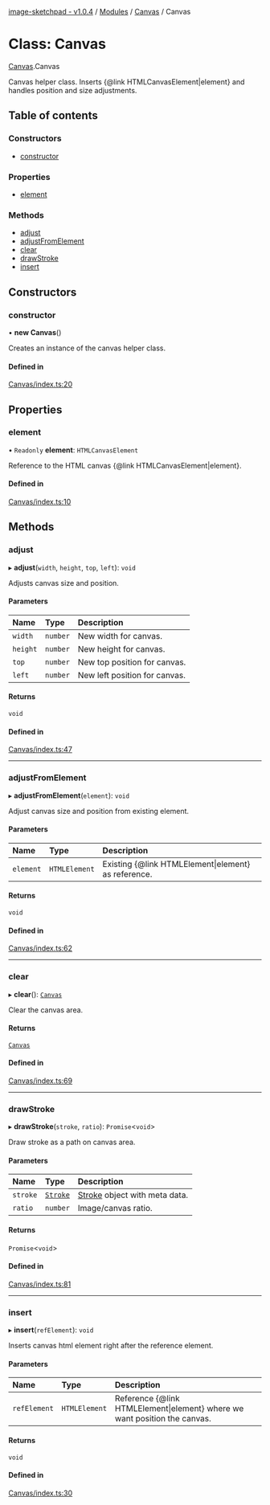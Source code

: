 [image-sketchpad - v1.0.4](../index.md) / [Modules](../modules.md) / [Canvas](../modules/Canvas.md) / Canvas

# Class: Canvas

[Canvas](../modules/Canvas.md).Canvas

Canvas helper class. Inserts {@link HTMLCanvasElement|element} and handles position and size adjustments.

## Table of contents

### Constructors

- [constructor](Canvas.Canvas-1.md#constructor)

### Properties

- [element](Canvas.Canvas-1.md#element)

### Methods

- [adjust](Canvas.Canvas-1.md#adjust)
- [adjustFromElement](Canvas.Canvas-1.md#adjustfromelement)
- [clear](Canvas.Canvas-1.md#clear)
- [drawStroke](Canvas.Canvas-1.md#drawstroke)
- [insert](Canvas.Canvas-1.md#insert)

## Constructors

### <a id="constructor" name="constructor"></a> constructor

• **new Canvas**()

Creates an instance of the canvas helper class.

#### Defined in

[Canvas/index.ts:20](https://github.com/CSoellinger/image-sketchpad/blob/main/src/Canvas/index.ts#L20)

## Properties

### <a id="element" name="element"></a> element

• `Readonly` **element**: `HTMLCanvasElement`

Reference to the HTML canvas {@link HTMLCanvasElement|element}.

#### Defined in

[Canvas/index.ts:10](https://github.com/CSoellinger/image-sketchpad/blob/main/src/Canvas/index.ts#L10)

## Methods

### <a id="adjust" name="adjust"></a> adjust

▸ **adjust**(`width`, `height`, `top`, `left`): `void`

Adjusts canvas size and position.

#### Parameters

| Name | Type | Description |
| :------ | :------ | :------ |
| `width` | `number` | New width for canvas. |
| `height` | `number` | New height for canvas. |
| `top` | `number` | New top position for canvas. |
| `left` | `number` | New left position for canvas. |

#### Returns

`void`

#### Defined in

[Canvas/index.ts:47](https://github.com/CSoellinger/image-sketchpad/blob/main/src/Canvas/index.ts#L47)

___

### <a id="adjustfromelement" name="adjustfromelement"></a> adjustFromElement

▸ **adjustFromElement**(`element`): `void`

Adjust canvas size and position from existing element.

#### Parameters

| Name | Type | Description |
| :------ | :------ | :------ |
| `element` | `HTMLElement` | Existing {@link HTMLElement\|element} as reference. |

#### Returns

`void`

#### Defined in

[Canvas/index.ts:62](https://github.com/CSoellinger/image-sketchpad/blob/main/src/Canvas/index.ts#L62)

___

### <a id="clear" name="clear"></a> clear

▸ **clear**(): [`Canvas`](Canvas.Canvas-1.md)

Clear the canvas area.

#### Returns

[`Canvas`](Canvas.Canvas-1.md)

#### Defined in

[Canvas/index.ts:69](https://github.com/CSoellinger/image-sketchpad/blob/main/src/Canvas/index.ts#L69)

___

### <a id="drawstroke" name="drawstroke"></a> drawStroke

▸ **drawStroke**(`stroke`, `ratio`): `Promise`<`void`\>

Draw stroke as a path on canvas area.

#### Parameters

| Name | Type | Description |
| :------ | :------ | :------ |
| `stroke` | [`Stroke`](../modules/Canvas.md#stroke) | [Stroke](../modules/Canvas.md#stroke) object with meta data. |
| `ratio` | `number` | Image/canvas ratio. |

#### Returns

`Promise`<`void`\>

#### Defined in

[Canvas/index.ts:81](https://github.com/CSoellinger/image-sketchpad/blob/main/src/Canvas/index.ts#L81)

___

### <a id="insert" name="insert"></a> insert

▸ **insert**(`refElement`): `void`

Inserts canvas html element right after the reference element.

#### Parameters

| Name | Type | Description |
| :------ | :------ | :------ |
| `refElement` | `HTMLElement` | Reference {@link HTMLElement\|element} where we want position the canvas. |

#### Returns

`void`

#### Defined in

[Canvas/index.ts:30](https://github.com/CSoellinger/image-sketchpad/blob/main/src/Canvas/index.ts#L30)
